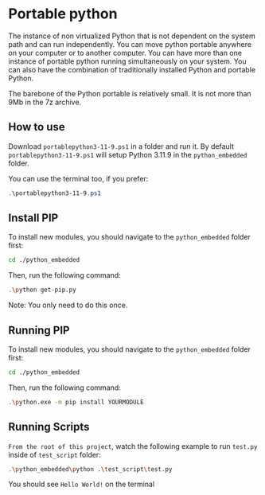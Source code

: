 # Portable python

The instance of non virtualized Python that is not dependent on the system path and can run independently. You can move python portable anywhere on your computer or to another computer. You can have more than one instance of portable python running simultaneously on your system. You can also have the combination of traditionally installed Python and portable Python.

The barebone of the Python portable is relatively small. It is not more than 9Mb in the 7z archive.

## How to use

Download ``portablepython3-11-9.ps1`` in a folder and run it. By default ``portablepython3-11-9.ps1`` will setup Python 3.11.9 in the ``python_embedded`` folder.

You can use the terminal too, if you prefer:

```powershell
.\portablepython3-11-9.ps1
```

## Install PIP

To install new modules, you should navigate to the ``python_embedded`` folder first:

```bash
cd ./python_embedded
```

Then, run the following command:

```bash
.\python get-pip.py
```

Note: You only need to do this once.

## Running PIP

To install new modules, you should navigate to the ``python_embedded`` folder first:

```bash
cd ./python_embedded
```

Then, run the following command:

```bash
.\python.exe -m pip install YOURMODULE
```


## Running Scripts

``From the root of this project``, watch the following example to run ``test.py`` inside of ``test_script`` folder:

```bash
.\python_embedded\python .\test_script\test.py
```

You should see `Hello World!` on the terminal